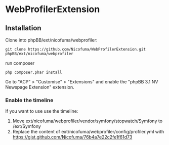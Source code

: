 WebProfilerExtension
==================

## Installation

Clone into phpBB/ext/nicofuma/webprofiler:

    git clone https://github.com/Nicofuma/WebProfilerExtension.git phpBB/ext/nicofuma/webprofiler

run composer

    php composer.phar install
    
Go to "ACP" > "Customise" > "Extensions" and enable the "phpBB 3.1 NV Newspage Extension" extension.

### Enable the timeline

If you want to use use the timeline:
1) Move ext/nicofuma/webprofiler/vendor/symfony/stopwatch/Symfony to /ext/Symfony
2) Replace the content of ext/nicofuma/webprofiler/config/profiler.yml with https://gist.github.com/Nicofuma/76b4a7e22c2fe1f61d73

